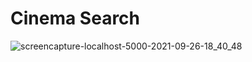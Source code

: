 # Cinema Search

![screencapture-localhost-5000-2021-09-26-18_40_48](https://user-images.githubusercontent.com/37651620/134808963-59cd08d8-83c4-47c8-9316-03bdb1037ac9.png)
